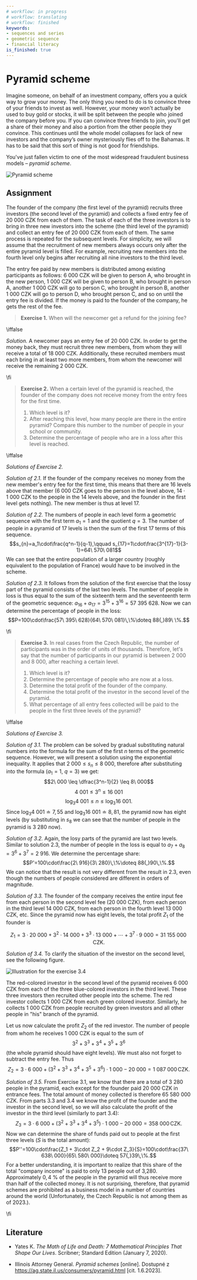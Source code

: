 ```yaml
---
# workflow: in progress
# workflow: translating
# workflow: finished
keywords:
- sequences and series
- geometric sequence
- financial literacy
is_finished: true
---
```


# Pyramid scheme
Imagine someone, on behalf of an investment company, offers you a quick way to grow your money. 
The only thing you need to do is to convince three of your friends to invest as well. 
However, your money won't actually be used to buy gold or stocks, it will be split between the people who joined the company before you. 
If you can convince three friends to join, you'll get a share of their money and also a portion from the other people they convince. 
This continues until the whole model collapses for lack of new investors and the company’s owner mysteriously flies off to the Bahamas. 
It has to be said that this sort of thing is not good for friendships.

You've just fallen victim to one of the most widespread fraudulent business models – *pyramid scheme*.

![Pyramid scheme](pyramida.png)

## Assignment 

The founder of the company (the first level of the pyramid) recruits three investors
(the second level of the pyramid) and collects a fixed entry fee of 20 000 CZK from each of them.
The task of each of the three investors is to bring in three new investors into the scheme
(the third level of the pyramid) and collect an entry fee of 20 000 CZK from each of them. 
The same process is repeated for the subsequent levels. For simplicity, we will assume that the recruitment
of new members always occurs only after the entire pyramid level is filled.  For example, recruiting new members
into the fourth level only begins after recruiting all nine investors to the third level.

The entry fee paid by new members is distributed among existing participants as follows: 
6 000 CZK will be given to person A, who brought in the new person, 
1 000 CZK will be given to person B, who brought in person A,  another
1 000 CZK will go to person C, who brought in person B, another
1 000 CZK will go to person D, who brought person C, and so on until the entry fee is divided. 
If the money is paid to the founder of the company, he gets the rest of the fee.

>**Exercise 1.** When will the newcomer get a refund for the joining fee?

\iffalse

*Solution.* A newcomer pays an entry fee of 20 000 CZK. In order to get the money back, they must recruit three new members, from whom they will receive a total of 18 000 CZK. Additionally, these recruited members must each bring in at least two more members, from whom the newcomer will receive the remaining 2 000 CZK.

\fi

>**Exercise 2.**
>When a certain level of the pyramid is reached, the founder of 
>the company does not receive money from the entry fees for the first time.
>
>1. Which level is it?
>2. After reaching this level, how many people are there in the entire pyramid? Compare this number to the number of people in your school or community.   
>3.  Determine the percentage of people who are in a loss after this
>    level is reached.

\iffalse

*Solutions of Exercise 2.*

*Solution of 2.1.*  If the founder of the company receives no money from the new member's entry fee for the first time, this means that there are 16 levels above that member (6 000  CZK goes to the person in the level above, $14\cdot 1\ 000$ CZK to the people in the 14 levels above, and the founder in the first level gets nothing). The new member is thus at level 17.

*Solution of 2.2.* The numbers of people in each level form a geometric sequence with the first term $a_1=1$ and the quotient $q=3$. 
The number of people in a pyramid of 17 levels is then the sum of the first 17 terms of this sequence. $$s_{n}=a_1\cdot\frac{q^n-1}{q-1},\qquad s_{17}=1\cdot\frac{3^{17}-1}{3-1}=64\ 570\ 081$$ 
We can see that the entire population of a larger country (roughly equivalent to the population of France) would have to be involved in the scheme.

*Solution of 2.3.* It follows from the solution of the first exercise that the lossy part of the pyramid consists of the last two levels. The number of people in loss is thus equal to the sum of the sixteenth term
and the seventeenth term of the geometric sequence: $a_{16}+a_{17}=3^{15}+3^{16}=57\ 395\ 628$. Now we can determine the percentage of people in the loss:
$$P=100\cdot\frac{57\ 395\ 628}{64\ 570\ 081}\,\%\doteq 88{,}89\ \%.$$

\fi

>**Exercise 3.**
>In real cases from the Czech Republic, the number of participants was in the order of units of thousands.
>Therefore, let's say that the number of participants in our
pyramid is between 2 000 and 8 000, after reaching a certain level.
>1. Which level is it?
>2.  Determine the percentage of people who are now at a loss.
>3.  Determine the total profit of the founder of the company.
>4.  Determine the total profit of the investor in the second level of the pyramid.
>5.  What percentage of all entry fees collected will be
>    paid to the people in the first three levels of the pyramid?

\iffalse

*Solutions of Exercise 3.*

*Solution of 3.1.* The problem can be solved by gradual substituting natural numbers into the formula for the sum of the first
$n$ terms of the geometric sequence. However, we will present a solution using the exponential inequality.
It applies that $2\ 000 \leq s_n \leq  8\ 000$, therefore after substituting into the formula ($a_1=1$, $q=3$) 
we get: $$2\ 000  \leq  \dfrac{3^n-1}{2}  \leq  8\ 000$$ $$4\ 001  \leq   3^n  \leq   16\ 001$$ $$\log_3 4\ 001  \leq   n  \leq   \log_3 16\ 001.$$ Since $\log_3 4\ 001 \doteq 7{,}55$ and $\log_3 16\ 001 \doteq 8{,}81$,
the pyramid now has eight levels (by substituting in $s_8$ we can see that the number of people in the pyramid
is 3 280 now).

*Solution of 3.2.* Again, the losy parts of the pyramid are last two levels. Similar to solution 2.3, the number of people in the loss is equal to $a_7+a_8=3^6+3^7=2\ 916$. We determine the percentage share: $$P'=100\cdot\frac{2\ 916}{3\ 280}\,\%\doteq 88{,}90\,\%.$$
We can notice that the result is not very different from the result in 2.3, even though the 
numbers of people considered are different in orders of magnitude. 

*Solution of 3.3.* The founder of the company receives the entire input fee from each person in the second level
fee (20 000 CZK), from each person in the third level 14 000 CZK, from each person
in the fourth level 13 000 CZK, etc. Since the pyramid now has eight levels, the total profit $Z_1$ of the founder is 

$$Z_1=3\cdot 20\ 000 + 3^2\cdot 14\ 000 + 3^3\cdot 13\ 000 + \cdots + 3^7\cdot 9\ 000 = 31\ 155\ 000\,\text{CZK}.$$

*Solution of 3.4.* To clarify the situation of the investor on the second level, see the following figure.

![Illustration for the exercise 3.4](pyramida2.png)
 
The red-colored investor in the second level of the pyramid receives 6 000 CZK from each of the three blue-colored investors in the third level. These three investors then recruited other people into the scheme. The red investor collects 1 000 CZK from each green colored investor. Similarly, he collects 1 000 CZK from people recruited by green investors and all other people in "his" branch of the pyramid.
  
Let us now calculate the profit $Z_2$ of the red investor. The number of people from whom he receives 1 000 CZK is equal to the sum of $$3^2 + 3^3 + 3^4 + 3^5 + 3^6$$ (the whole pyramid should have eight levels). We must also not forget to subtract the entry fee. Thus $$Z_2=3\cdot 6\ 000 + (3^2+3^3 + 3^4 + 3^5 + 3^6 )\cdot 1\ 000 - 20\ 000 = 1\ 087\ 000\,\text{CZK}.$$ 

*Solution of 3.5.* From Exercise 3.1, we know that there are a total of 3 280 people in the pyramid, each except for the founder paid 20 000  CZK in entrance fees. The total amount of money collected is therefore 65 580 000 CZK. From parts 3.3 and 3.4 we know the profit of the founder and the investor in the second level, so we will also calculate the profit of the investor in the third level (similarly to part 3.4): $$Z_3=3\cdot 6\ 000 + (3^2+3^3 + 3^4 + 3^5 )\cdot 1\ 000 - 20\ 000 = 358\ 000\,\text{CZK}. $$ Now we can determine the share of funds paid out to people at the first three levels ($S$ is the total amount): $$P''=100\cdot\frac{Z_1 + 3\cdot Z_2 + 9\cdot Z_3}{S}=100\cdot\frac{37\ 638\ 000}{65\ 580\ 000}\doteq 57{,}39\,\%.$$ For a better understanding, it is important to realize that this share of the total "company income" is paid to only 13 people out of 3,280. Approximately $0{,}4\ \%$ of the people in the pyramid will thus receive more than half of the collected money. It is not surprising, therefore, that pyramid schemes are prohibited as a business model in a number of countries around the world (Unfortunately, the Czech Republic is not among them as of 2023.).

\fi

## Literature

* Yates K. *The Math of Life and Death: 7 Mathematical Principles That Shape Our Lives*. Scribner; Standard Edition (January 7, 2020). 

* Illinois Attorney General. *Pyramid schemes* [online]. Dostupné z
<https://ag.state.il.us/consumers/pyramid.html> [cit. 1.6.2023].
